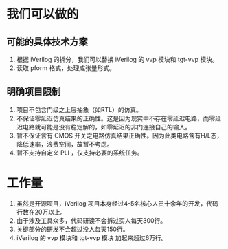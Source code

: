 
# 我们可以做的
## 可能的具体技术方案
 1. 根据 iVerilog 的拆分，我们可以替换 iVerilog 的 vvp 模块和 tgt-vvp 模块。
 2. 读取 pform 格式，处理成张量形式。


## 明确项目限制
1. 项目不包含门级之上层抽象（如RTL）的仿真。
2. 不保证零延迟仿真结果的正确性。这是因为现实中不存在零延迟电路，而零延迟电路就可能是没有稳定解的，如零延迟的非门连接自己的输入。
3. 暂不保证含有 CMOS 开关之电路仿真结果正确性。因为此类电路含有H/L态，降低速率，浪费空间，故暂不考虑。
4. 暂不支持自定义 PLI ，仅支持必要的系统任务。


# 工作量
1. 虽然是开源项目，iVerilog 项目本身经过4-5名核心人员十余年的开发，代码行数在20万以上。
2. 由于涉及工具众多，代码研读不会拆过买人每天300行。
3. 关键部分的研发不会超过没人每天150行。
4. iVerilog 的 vvp 模块和 tgt-vvp 模块 加起来超过6万行。

